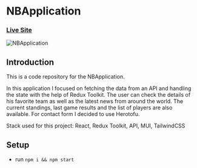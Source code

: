 # NBApplication

### [Live Site](https://nbapplication.netlify.app/)

![NBApplication](https://piotr.rzadkowolski.dev/assets/proj11.jpg)

## Introduction
This is a code repository for the NBApplication. 

In this application I focused on fetching the data from an API and handling the state with the help of Redux Toolkit. The user can check the details of his favorite team as well as the latest news from around the world. The current standings, last game results and the list of players are also available. For contact form I decided to use Herotofu.

Stack used for this project: React, Redux Toolkit, API, MUI, TailwindCSS

## Setup
- run ```npm i && npm start```
